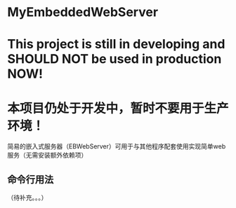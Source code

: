 # MyEmbeddedWebServer

# This project is still in developing and SHOULD NOT be used in production NOW!
# 本项目仍处于开发中，暂时不要用于生产环境！

简易的嵌入式服务器（EBWebServer）可用于与其他程序配套使用实现简单web服务（无需安装额外依赖项）

## 命令行用法
（待补充。。。）
